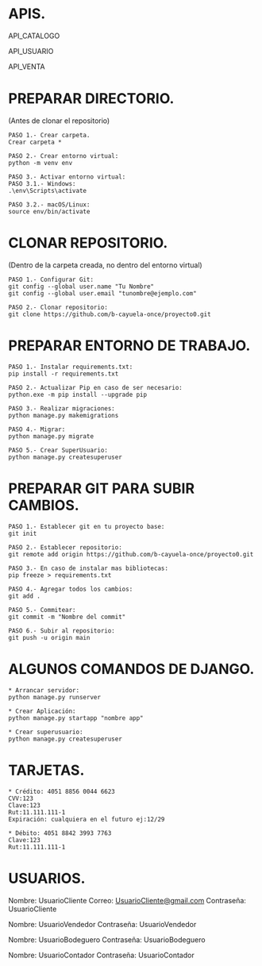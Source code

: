 # APIS.

API_CATALOGO

API_USUARIO

API_VENTA

# PREPARAR DIRECTORIO.
(Antes de clonar el repositorio)

    PASO 1.- Crear carpeta.
    Crear carpeta *

    PASO 2.- Crear entorno virtual:
    python -m venv env

    PASO 3.- Activar entorno virtual:
    PASO 3.1.- Windows:
    .\env\Scripts\activate

    PASO 3.2.- macOS/Linux:
    source env/bin/activate

# CLONAR REPOSITORIO.
(Dentro de la carpeta creada, no dentro del entorno virtual)

    PASO 1.- Configurar Git:
    git config --global user.name "Tu Nombre"
    git config --global user.email "tunombre@ejemplo.com"

    PASO 2.- Clonar repositorio:
    git clone https://github.com/b-cayuela-once/proyecto0.git

# PREPARAR ENTORNO DE TRABAJO.

    PASO 1.- Instalar requirements.txt:
    pip install -r requirements.txt

    PASO 2.- Actualizar Pip en caso de ser necesario:
    python.exe -m pip install --upgrade pip

    PASO 3.- Realizar migraciones:
    python manage.py makemigrations

    PASO 4.- Migrar:
    python manage.py migrate

    PASO 5.- Crear SuperUsuario:
    python manage.py createsuperuser

# PREPARAR GIT PARA SUBIR CAMBIOS.

    PASO 1.- Establecer git en tu proyecto base:
    git init 

    PASO 2.- Establecer repositorio:
    git remote add origin https://github.com/b-cayuela-once/proyecto0.git

    PASO 3.- En caso de instalar mas bibliotecas:
    pip freeze > requirements.txt

    PASO 4.- Agregar todos los cambios:
    git add .

    PASO 5.- Commitear:
    git commit -m "Nombre del commit"

    PASO 6.- Subir al repositorio:
    git push -u origin main

# ALGUNOS COMANDOS DE DJANGO.

    * Arrancar servidor:
    python manage.py runserver

    * Crear Aplicación:
    python manage.py startapp "nombre app"

    * Crear superusuario:
    python manage.py createsuperuser

# TARJETAS.

    * Crédito: 4051 8856 0044 6623
    CVV:123
    Clave:123
    Rut:11.111.111-1
    Expiración: cualquiera en el futuro ej:12/29

    * Débito: 4051 8842 3993 7763
    Clave:123
    Rut:11.111.111-1

# USUARIOS.

Nombre: UsuarioCliente
Correo: UsuarioCliente@gmail.com
Contraseña: UsuarioCliente

Nombre: UsuarioVendedor
Contraseña: UsuarioVendedor

Nombre: UsuarioBodeguero
Contraseña: UsuarioBodeguero

Nombre: UsuarioContador
Contraseña: UsuarioContador